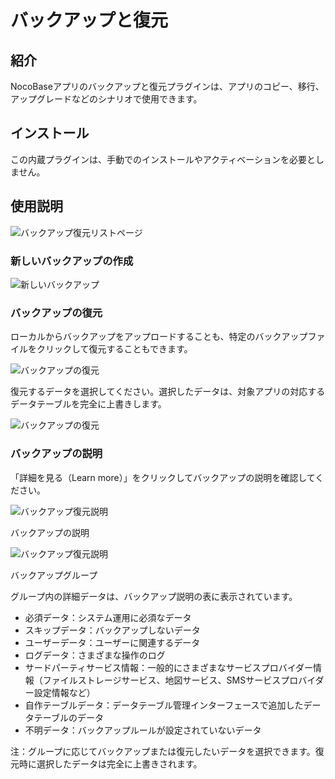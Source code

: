 # バックアップと復元

<PluginInfo name="backup-restore" deprecated=true></PluginInfo>

## 紹介

NocoBaseアプリのバックアップと復元プラグインは、アプリのコピー、移行、アップグレードなどのシナリオで使用できます。

## インストール

この内蔵プラグインは、手動でのインストールやアクティベーションを必要としません。

## 使用説明

![バックアップ復元リストページ](https://static-docs.nocobase.com/071b969c4db9bdc6d2c359e1b6bef5da.png)

### 新しいバックアップの作成

![新しいバックアップ](https://static-docs.nocobase.com/0e3d9410e6b1cfbda38044033f0b4053.png)

### バックアップの復元

ローカルからバックアップをアップロードすることも、特定のバックアップファイルをクリックして復元することもできます。

![バックアップの復元](https://static-docs.nocobase.com/e4b95a4376260fd516de7828fd9f1056.png)

復元するデータを選択してください。選択したデータは、対象アプリの対応するデータテーブルを完全に上書きします。

![バックアップの復元](https://static-docs.nocobase.com/9c7cb78b51c8f949e417b5a1e0180ae2.png)

### バックアップの説明

「詳細を見る（Learn more）」をクリックしてバックアップの説明を確認してください。

![バックアップ復元説明](https://static-docs.nocobase.com/4f54eba0fde2d6481274665cb184a79e.png)

バックアップの説明

![バックアップ復元説明](https://static-docs.nocobase.com/bd5c68cf7e35d04e525f9b13e48e32d9.png)

バックアップグループ

グループ内の詳細データは、バックアップ説明の表に表示されています。

- 必須データ：システム運用に必須なデータ
- スキップデータ：バックアップしないデータ
- ユーザーデータ：ユーザーに関連するデータ
- ログデータ：さまざまな操作のログ
- サードパーティサービス情報：一般的にさまざまなサービスプロバイダー情報（ファイルストレージサービス、地図サービス、SMSサービスプロバイダー設定情報など）
- 自作テーブルデータ：データテーブル管理インターフェースで追加したデータテーブルのデータ
- 不明データ：バックアップルールが設定されていないデータ

注：グループに応じてバックアップまたは復元したいデータを選択できます。復元時に選択したデータは完全に上書きされます。

